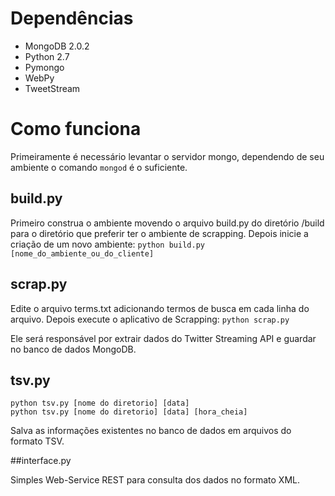 # Dependências

* MongoDB 2.0.2
* Python 2.7
* Pymongo
* WebPy 
* TweetStream

# Como funciona
Primeiramente é necessário levantar o servidor mongo, dependendo de seu ambiente o comando `mongod` é o suficiente.

## build.py
Primeiro construa o ambiente movendo o arquivo build.py do diretório /build para o diretório que preferir ter o ambiente de scrapping.
Depois inicie a criação de um novo ambiente:
`python build.py [nome_do_ambiente_ou_do_cliente]`

## scrap.py
Edite o arquivo terms.txt adicionando termos de busca em cada linha do arquivo.
Depois execute o aplicativo de Scrapping:
`python scrap.py`

Ele será responsável por extrair dados do Twitter Streaming API e guardar no banco de dados MongoDB.

## tsv.py
`python tsv.py [nome do diretorio] [data]`                                                                           
`python tsv.py [nome do diretorio] [data] [hora_cheia]`

Salva as informações existentes no banco de dados em arquivos do formato TSV.

##interface.py

Simples Web-Service REST para consulta dos dados no formato XML.

